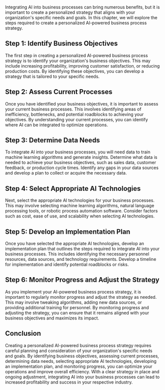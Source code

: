 
Integrating AI into business processes can bring numerous benefits, but it is important to create a personalized strategy that aligns with your organization's specific needs and goals. In this chapter, we will explore the steps required to create a personalized AI-powered business process strategy.

Step 1: Identify Business Objectives
------------------------------------

The first step in creating a personalized AI-powered business process strategy is to identify your organization's business objectives. This may include increasing profitability, improving customer satisfaction, or reducing production costs. By identifying these objectives, you can develop a strategy that is tailored to your specific needs.

Step 2: Assess Current Processes
--------------------------------

Once you have identified your business objectives, it is important to assess your current business processes. This involves identifying areas of inefficiency, bottlenecks, and potential roadblocks to achieving your objectives. By understanding your current processes, you can identify where AI can be integrated to optimize operations.

Step 3: Determine Data Needs
----------------------------

To integrate AI into your business processes, you will need data to train machine learning algorithms and generate insights. Determine what data is needed to achieve your business objectives, such as sales data, customer feedback, or production cycle times. Identify any gaps in your data sources and develop a plan to collect or acquire the necessary data.

Step 4: Select Appropriate AI Technologies
------------------------------------------

Next, select the appropriate AI technologies for your business processes. This may involve selecting machine learning algorithms, natural language processing tools, or robotic process automation software. Consider factors such as cost, ease of use, and scalability when selecting AI technologies.

Step 5: Develop an Implementation Plan
--------------------------------------

Once you have selected the appropriate AI technologies, develop an implementation plan that outlines the steps required to integrate AI into your business processes. This includes identifying the necessary personnel resources, data sources, and technology requirements. Develop a timeline for implementation and identify potential roadblocks or risks.

Step 6: Monitor Progress and Adjust the Strategy
------------------------------------------------

As you implement your AI-powered business process strategy, it is important to regularly monitor progress and adjust the strategy as needed. This may involve tweaking algorithms, adding new data sources, or providing additional training for personnel. By monitoring progress and adjusting the strategy, you can ensure that it remains aligned with your business objectives and maximizes its impact.

Conclusion
----------

Creating a personalized AI-powered business process strategy requires careful planning and consideration of your organization's specific needs and goals. By identifying business objectives, assessing current processes, determining data needs, selecting appropriate AI technologies, developing an implementation plan, and monitoring progress, you can optimize your operations and improve overall efficiency. With a clear strategy in place and ongoing adjustment, integrating AI into your business processes can lead to increased profitability and success in your respective industry.
